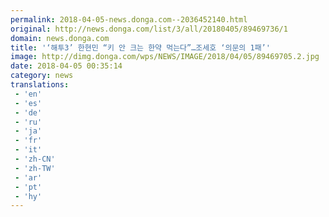 ```yaml
---
permalink: 2018-04-05-news.donga.com--2036452140.html
original: http://news.donga.com/list/3/all/20180405/89469736/1
domain: news.donga.com
title: '‘해투3’ 한현민 “키 안 크는 한약 먹는다”…조세호 ‘의문의 1패’'
image: http://dimg.donga.com/wps/NEWS/IMAGE/2018/04/05/89469705.2.jpg
date: 2018-04-05 00:35:14
category: news
translations: 
 - 'en'
 - 'es'
 - 'de'
 - 'ru'
 - 'ja'
 - 'fr'
 - 'it'
 - 'zh-CN'
 - 'zh-TW'
 - 'ar'
 - 'pt'
 - 'hy'
---
```


